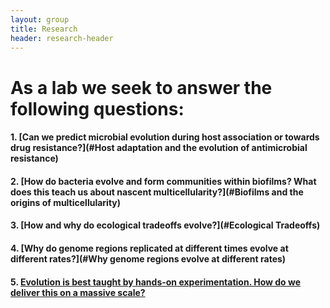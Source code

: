 ```yaml
---
layout: group
title: Research
header: research-header
---
```

# As a lab we seek to answer the following questions:

#### 1. [Can we predict microbial evolution during host association or towards drug resistance?](#Host adaptation and the evolution of antimicrobial resistance)

#### 2. [How do bacteria evolve and form communities within biofilms? What does this teach us about nascent multicellularity?](#Biofilms and the origins of multicellularity)

#### 3. [How and why do ecological tradeoffs evolve?](#Ecological Tradeoffs)

#### 4. [Why do genome regions replicated at different times evolve at different rates?](#Why genome regions evolve at different rates)

#### 5. [Evolution is best taught by hands-on experimentation. How do we deliver this on a massive scale?](#EvolvingSTEM)

